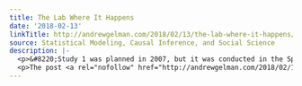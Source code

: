 ```yaml
---
title: The Lab Where It Happens
date: '2018-02-13'
linkTitle: http://andrewgelman.com/2018/02/13/the-lab-where-it-happens/
source: Statistical Modeling, Causal Inference, and Social Science
description: |-
  <p>&#8220;Study 1 was planned in 2007, but it was conducted in the Spring of 2008 shortly after the first author was asked to take a 15-month leave-of-absence to be the Executive Director for USDA&#8217;s Center for Nutrition Policy and Promotion in Washington DC. . . . The manuscript describing this pair of studies did not [&#8230;]</p>
  <p>The post <a rel="nofollow" href="http://andrewgelman.com/2018/02/13/the-lab-where-it-happens/">The Lab Where It Happens</a> appeared first on <a rel="nofollo
---
```

